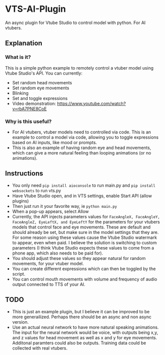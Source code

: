 # VTS-AI-Plugin
 An async plugin for Vtube Studio to control model with python. For AI vtubers.
 
## Explanation
### What is it?
This is a simple python example to remotely control a vtuber model using Vtube Studio's API. You can currently:
* Set random head movements
* Set random eye movements
* Blinking
* Set and toggle expressions
* Video demonstration: https://www.youtube.com/watch?v=rbA7PNE8CoE

### Why is this useful? 
* For AI vtubers, vtuber models need to controlled via code. This is an example to control a model via code, allowing you to toggle expressions based on AI inputs, like mood or prompts. 
* This is also an example of having random eye and head movements, which can give a more natural feeling than looping animations (or no animations). 

## Instructions
* You only need ```pip install aioconsole``` to run main.py and ```pip install websockets``` to run vts.py
* Have Vtube Studio open, and in VTS settings, enable Start  API (allow plugins)
* Then just run it your favorite way, ie ```python main.py```
* When a pop-up appears, select Allow
* Currently, the API injects parameters values for ```FaceAngleX, FaceAngleY, FaceAngleZ, EyeLeftX, and EyeLeftY``` for the parameters for your vtubers models that control face and eye movements. These are default and should already be set, but make sure in the model settings that they are. For some reason using these values cause the Vtube Studio watermark to appear, even when paid. I believe the solution is switching to custom parameters (I think Vtube Studio expects these values to come from a phone app, which also needs to be paid for).
* You should adjust these values so they appear natural for random movements, for your vtuber model.
* You can create different expressions which can then be toggled by the script.
* You can control mouth movements with volume and frequency of audio output connected to TTS of your AI.


## TODO
* This is just an example plugin, but I believe it can be improved to be more generailized. Perhaps there should be an async and non async version.
* Use an actual neural network to have more natural speaking animations. The input for the neural network would be voice, with outputs being x,y, and z values for head movement as well as x and y for eye movements. Additonal paramters could also be outputs. Training data could be collected with real vtubers.




